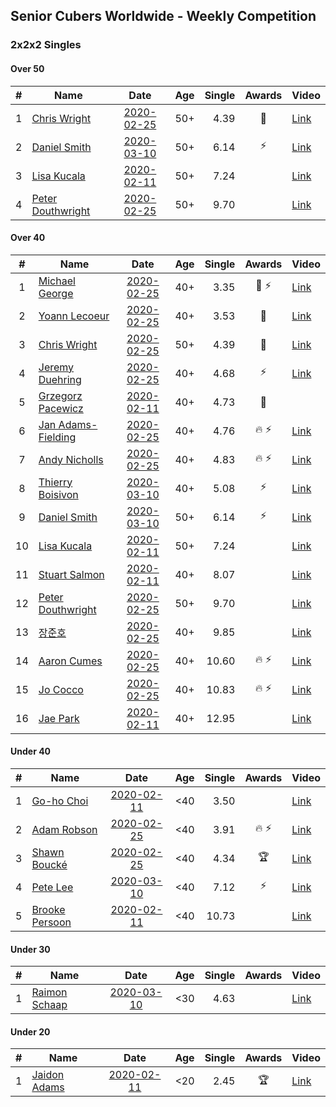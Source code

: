 ## Senior Cubers Worldwide - Weekly Competition
### 2x2x2 Singles

#### Over 50

| # | Name | Date | Age | Single | Awards | Video |
| :--: | -- | :--: | :--: | --: | :--: | -- |
| 1 | [Chris Wright](../persons/chris_wright.md) | [2020-02-25](2020-02-25.md) | 50+ | 4.39 | 🥈 | [Link](https://www.facebook.com/events/2972213492840148/permalink/2980258662035631/) |
| 2 | [Daniel Smith](../persons/daniel_smith.md) | [2020-03-10](2020-03-10.md) | 50+ | 6.14 | ⚡ | [Link](https://www.facebook.com/events/654143022005686/permalink/654711775282144/) |
| 3 | [Lisa Kucala](../persons/lisa_kucala.md) | [2020-02-11](2020-02-11.md) | 50+ | 7.24 |  | [Link](https://www.facebook.com/events/176704156956327/permalink/177822780177798/) |
| 4 | [Peter Douthwright](../persons/peter_douthwright.md) | [2020-02-25](2020-02-25.md) | 50+ | 9.70 |  | [Link](https://www.facebook.com/events/2972213492840148/permalink/2976771159051048/) |

#### Over 40

| # | Name | Date | Age | Single | Awards | Video |
| :--: | -- | :--: | :--: | --: | :--: | -- |
| 1 | [Michael George](../persons/michael_george.md) | [2020-02-25](2020-02-25.md) | 40+ | 3.35 | 🥇 ⚡ | [Link](https://www.facebook.com/events/2972213492840148/permalink/2972679519460212/) |
| 2 | [Yoann Lecoeur](../persons/yoann_lecoeur.md) | [2020-02-25](2020-02-25.md) | 40+ | 3.53 | 🥉 | [Link](https://www.facebook.com/events/2972213492840148/permalink/2982133431848154/) |
| 3 | [Chris Wright](../persons/chris_wright.md) | [2020-02-25](2020-02-25.md) | 50+ | 4.39 | 🥈 | [Link](https://www.facebook.com/events/2972213492840148/permalink/2980258662035631/) |
| 4 | [Jeremy Duehring](../persons/jeremy_duehring.md) | [2020-02-25](2020-02-25.md) | 40+ | 4.68 | ⚡ | [Link](https://www.facebook.com/events/2972213492840148/permalink/2975847589143405/) |
| 5 | [Grzegorz Pacewicz](../persons/grzegorz_pacewicz.md) | [2020-02-11](2020-02-11.md) | 40+ | 4.73 | 🥉 | |
| 6 | [Jan Adams-Fielding](../persons/jan_adams-fielding.md) | [2020-02-25](2020-02-25.md) | 40+ | 4.76 | 🔥 ⚡ | [Link](https://www.facebook.com/events/2972213492840148/permalink/2982607318467432/) |
| 7 | [Andy Nicholls](../persons/andy_nicholls.md) | [2020-02-25](2020-02-25.md) | 40+ | 4.83 | 🔥 ⚡ | [Link](https://www.facebook.com/events/2972213492840148/permalink/2980371598691004/) |
| 8 | [Thierry Boisivon](../persons/thierry_boisivon.md) | [2020-03-10](2020-03-10.md) | 40+ | 5.08 | ⚡ | [Link](https://www.facebook.com/events/654143022005686/permalink/656482748438380/) |
| 9 | [Daniel Smith](../persons/daniel_smith.md) | [2020-03-10](2020-03-10.md) | 50+ | 6.14 | ⚡ | [Link](https://www.facebook.com/events/654143022005686/permalink/654711775282144/) |
| 10 | [Lisa Kucala](../persons/lisa_kucala.md) | [2020-02-11](2020-02-11.md) | 50+ | 7.24 |  | [Link](https://www.facebook.com/events/176704156956327/permalink/177822780177798/) |
| 11 | [Stuart Salmon](../persons/stuart_salmon.md) | [2020-02-11](2020-02-11.md) | 40+ | 8.07 |  | [Link](https://www.facebook.com/events/176704156956327/permalink/181182663175143/) |
| 12 | [Peter Douthwright](../persons/peter_douthwright.md) | [2020-02-25](2020-02-25.md) | 50+ | 9.70 |  | [Link](https://www.facebook.com/events/2972213492840148/permalink/2976771159051048/) |
| 13 | [장준호](../persons/장준호.md) | [2020-02-25](2020-02-25.md) | 40+ | 9.85 |  | [Link](https://www.facebook.com/events/2972213492840148/permalink/2986047558123408/) |
| 14 | [Aaron Cumes](../persons/aaron_cumes.md) | [2020-02-25](2020-02-25.md) | 40+ | 10.60 | 🔥 ⚡ | [Link](https://www.facebook.com/events/2972213492840148/permalink/2981566378571526/) |
| 15 | [Jo Cocco](../persons/jo_cocco.md) | [2020-02-25](2020-02-25.md) | 40+ | 10.83 | 🔥 ⚡ | [Link](https://www.facebook.com/events/2972213492840148/permalink/2981767918551372/) |
| 16 | [Jae Park](../persons/jae_park.md) | [2020-02-11](2020-02-11.md) | 40+ | 12.95 |  | [Link](https://www.facebook.com/events/176704156956327/permalink/177449880215088/) |

#### Under 40

| # | Name | Date | Age | Single | Awards | Video |
| :--: | -- | :--: | :--: | --: | :--: | -- |
| 1 | [Go-ho Choi](../persons/go-ho_choi.md) | [2020-02-11](2020-02-11.md) | <40 | 3.50 |  | [Link](https://www.facebook.com/events/176704156956327/permalink/178287783464631/) |
| 2 | [Adam Robson](../persons/adam_robson.md) | [2020-02-25](2020-02-25.md) | <40 | 3.91 | 🔥 ⚡ | [Link](https://www.facebook.com/events/2972213492840148/permalink/2979462932115204/) |
| 3 | [Shawn Boucké](../persons/shawn_boucke.md) | [2020-02-25](2020-02-25.md) | <40 | 4.34 | 🏆 | [Link](https://www.facebook.com/events/2972213492840148/permalink/2975010722560425/) |
| 4 | [Pete Lee](../persons/pete_lee.md) | [2020-03-10](2020-03-10.md) | <40 | 7.12 | ⚡ | [Link](https://www.facebook.com/events/654143022005686/permalink/657880148298640/) |
| 5 | [Brooke Persoon](../persons/brooke_persoon.md) | [2020-02-11](2020-02-11.md) | <40 | 10.73 |  | [Link](https://www.facebook.com/events/176704156956327/permalink/181292296497513/) |

#### Under 30

| # | Name | Date | Age | Single | Awards | Video |
| :--: | -- | :--: | :--: | --: | :--: | -- |
| 1 | [Raimon Schaap](../persons/raimon_schaap.md) | [2020-03-10](2020-03-10.md) | <30 | 4.63 |  | [Link](https://www.facebook.com/events/654143022005686/permalink/657641461655842/) |

#### Under 20

| # | Name | Date | Age | Single | Awards | Video |
| :--: | -- | :--: | :--: | --: | :--: | -- |
| 1 | [Jaidon Adams](../persons/jaidon_adams.md) | [2020-02-11](2020-02-11.md) | <20 | 2.45 | 🏆 | [Link](https://www.facebook.com/events/176704156956327/permalink/180633799896696/) |


<!-- Global site tag (gtag.js) - Google Analytics -->
<script async src="https://www.googletagmanager.com/gtag/js?id=UA-86348435-3"></script>
<script>window.dataLayer = window.dataLayer || []; function gtag() {dataLayer.push(arguments);} gtag('js', new Date()); gtag('config', 'UA-86348435-3');</script>
